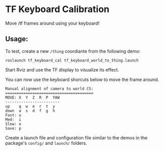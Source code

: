 # TF Keyboard Calibration

Move /tf frames around using your keyboard!

## Usage:

To test, create a new ``/thing`` coordiante from the following demo:

    roslaunch tf_keyboard_cal tf_keyboard_world_to_thing.launch

Start Rviz and use the TF display to visualize its effect.

You can now use the keyboard shorcuts below to move the frame around.

    Manual alignment of camera to world CS:
    =======================================
    MOVE: X  Y  Z  R  P  YAW 
    ------------------------
    up    q  w  e  r  t  y 
    down  a  s  d  f  g  h 
    Fast: u 
    Med:  i 
    Slow: o 
    Save: p 

Create a launch file and configuration file similar to the demos in the package's ``config/`` and ``launch/`` folders.
